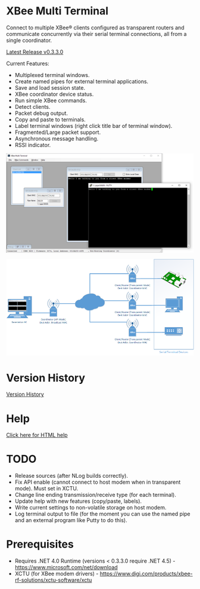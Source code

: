 # XBee Multi Terminal
Connect to multiple XBee® clients configured as transparent routers and communicate concurrently via their serial terminal connections, all from a single coordinator.

[Latest Release v0.3.3.0](https://github.com/reasyrf/XBeeMultiTerminal/blob/master/installers/v0.3.3.0/XBMTSetupv0.3.3.0.exe?raw=true)

Current Features:
- Multiplexed terminal windows.
- Create named pipes for external terminal applications.
- Save and load session state.
- XBee coordinator device status.
- Run simple XBee commands.
- Detect clients.
- Packet debug output.
- Copy and paste to terminals.
- Label terminal windows (right click title bar of terminal window).
- Fragmented/Large packet support.
- Asynchronous message handling.
- RSSI indicator.

![Software Screenshot](MultiTerminal.png?raw=true)

![Typical Hardware Configuration](docs/media/Hardware.png?raw=true)

# Version History 
[Version History](https://reasyrf.github.io/XBeeMultiTerminal/html/90b7f806-433d-4171-8d80-4b98f4eafdba.htm)

# Help
[Click here for HTML help](https://reasyrf.github.io/XBeeMultiTerminal)

# TODO
- Release sources (after NLog builds correctly).
- Fix API enable (cannot connect to host modem when in transparent mode). Must set in XCTU.
- Change line ending transmission/receive type (for each terminal).
- Update help with new features (copy/paste, labels).
- Write current settings to non-volatile storage on host modem.
- Log terminal output to file (for the moment you can use the named pipe and an external program like Putty to do this).

# Prerequisites
- Requires .NET 4.0 Runtime (versions < 0.3.3.0 require .NET 4.5) - https://www.microsoft.com/net/download
- XCTU (for XBee modem drivers) - https://www.digi.com/products/xbee-rf-solutions/xctu-software/xctu
